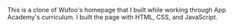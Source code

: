 This is a clone of Wufoo's homepage that I built while working through App Academy's curriculum. I built the page with HTML, CSS, and JavaScript.
